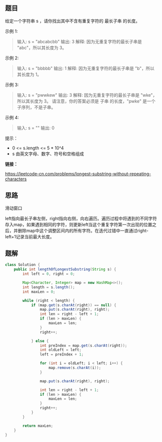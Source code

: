 ## 题目

给定一个字符串 s ，请你找出其中不含有重复字符的 最长子串 的长度。

 

示例 1:

> 输入: s = "abcabcbb"
> 输出: 3 
> 解释: 因为无重复字符的最长子串是 "abc"，所以其长度为 3。

示例 2:

> 输入: s = "bbbbb"
> 输出: 1
> 解释: 因为无重复字符的最长子串是 "b"，所以其长度为 1。

示例 3:

> 输入: s = "pwwkew"
> 输出: 3
> 解释: 因为无重复字符的最长子串是 "wke"，所以其长度为 3。
>      请注意，你的答案必须是 子串 的长度，"pwke" 是一个子序列，不是子串。

示例 4:

> 输入: s = ""
> 输出: 0


提示：

* 0 <= s.length <= 5 * 10^4
* s 由英文字母、数字、符号和空格组成

**链接：**

https://leetcode-cn.com/problems/longest-substring-without-repeating-characters

## 思路

滑动窗口

left指向最长子串左侧，right指向右侧，向右遍历。遍历过程中将遇到的不同字符存入map，如果遇到相同的字符，则更新left当这个重复字符第一次出现的位置之后，并删除map中这个调整区间内的所有字符。在迭代过错中一直通过right-left+1记录当前最大长度。

## 题解

```java
class Solution {
    public int lengthOfLongestSubstring(String s) {
        int left = 0, right = 0;

        Map<Character, Integer> map = new HashMap<>();
        int length = s.length();
        int maxLen = 0;

        while (right < length) {
            if (map.get(s.charAt(right)) == null) {
                map.put(s.charAt(right), right);
                int len = right - left + 1;
                if (len > maxLen) {
                    maxLen = len;
                }
                right++;

            } else {
                int preIndex = map.get(s.charAt(right));
                int oldLeft = left;
                left = preIndex + 1;

                for (int i = oldLeft; i < left; i++) {
                    map.remove(s.charAt(i));
                }

                map.put(s.charAt(right), right);

                int len = right - left + 1;
                if (len > maxLen) {
                    maxLen = len;
                }
                right++;
            }
        }

        return maxLen;
    }
}
```
